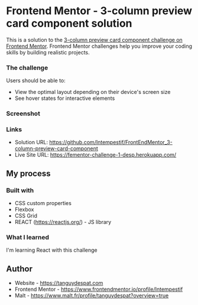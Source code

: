 # Frontend Mentor - 3-column preview card component solution

This is a solution to the [3-column preview card component challenge on Frontend Mentor](https://www.frontendmentor.io/challenges/3column-preview-card-component-pH92eAR2-). Frontend Mentor challenges help you improve your coding skills by building realistic projects. 

### The challenge

Users should be able to:

- View the optimal layout depending on their device's screen size
- See hover states for interactive elements

### Screenshot

### Links

- Solution URL: https://github.com/Intempestif/FrontEndMentor_3-column-preview-card-component
- Live Site URL: https://fementor-challenge-1-desp.herokuapp.com/

## My process

### Built with

- CSS custom properties
- Flexbox
- CSS Grid
- REACT (https://reactjs.org/) - JS library

### What I learned

I'm learning React with this challenge

## Author

- Website - https://tanguydespat.com
- Frontend Mentor - https://www.frontendmentor.io/profile/Intempestif
- Malt - https://www.malt.fr/profile/tanguydespat?overview=true